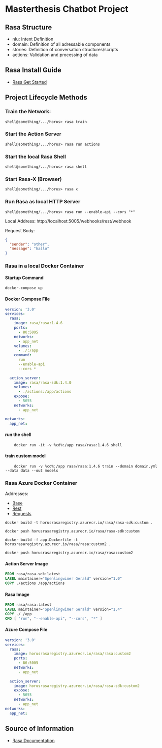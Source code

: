 # Masterthesis Chatbot Project

## Rasa Structure
 - nlu: Intent Definition
 - domain: Definition of all adressable components
 - stories: Definition of conversation structures/scripts
 - actions: Validation and processing of data

## Rasa Install Guide
- [Rasa Get Started](https://rasa.com/docs/getting-started/)

## Project Lifecycle Methods
### Train the Network:
```shell
shell@something/.../horus> rasa train
```
### Start the Action Server
```shell
shell@something/.../horus> rasa run actions
```

### Start the local Rasa Shell
```shell
shell@something/.../horus> rasa shell
```

### Start Rasa-X (Browser)
```shell
shell@something/.../horus> rasa x
```

### Run Rasa as local HTTP Server
```shell
shell@something/.../horus> rasa run --enable-api --cors "*"
```
Local Address: http://localhost:5005/webhooks/rest/webhook

Request Body:
```json
{
  "sender": "other",
  "message": "hallo"
}
```

### Rasa in a local Docker Container
#### Startup Command
```shell
docker-compose up
```
#### Docker Compose File
```yml
version: '3.0'
services:
  rasa:
    image: rasa/rasa:1.4.6
    ports:
      - 80:5005
    networks: 
      - app_net
    volumes:
      - ./:/app
    command:
      run 
      --enable-api
      --cors *
    
  action_server:
    image: rasa/rasa-sdk:1.4.0    
    volumes:
      - ./actions:/app/actions
    expose: 
      - 5055
    networks: 
      - app_net

networks: 
  app_net:
```
#### run the shell
```shell
    docker run -it -v %cd%:/app rasa/rasa:1.4.6 shell
```
#### train custom model
```shell
    docker run -v %cd%:/app rasa/rasa:1.4.6 train --domain domain.yml --data data --out models
```

### Rasa Azure Docker Container

Addresses: 
  - [Base](https://3bitrasa.azurewebsites.net/)
  - [Rest](https://3bitrasa.azurewebsites.net/webhooks/rest)
  - [Requests](https://3bitrasa.azurewebsites.net/webhooks/rest/webhook)
  
```shell
docker build -t horusrasaregistry.azurecr.io/rasa/rasa-sdk:custom .

docker push horusrasaregistry.azurecr.io/rasa/rasa-sdk:custom

docker build -f app.Dockerfile -t horusrasaregistry.azurecr.io/rasa/rasa:custom2 .

docker push horusrasaregistry.azurecr.io/rasa/rasa:custom2
```
#### Action Server Image
```dockerfile
FROM rasa/rasa-sdk:latest
LABEL maintainer="Spenlingwimer Gerald" version="1.0"
COPY ./actions /app/actions
```
#### Rasa Image
```dockerfile
FROM rasa/rasa:latest
LABEL maintainer="Spenlingwimer Gerald" version="1.4"
COPY ./ /app
CMD [ "run", "--enable-api", "--cors", "*" ]
```
#### Azure Compose File
```yml
version: '3.0'
services:
  rasa:
    image: horusrasaregistry.azurecr.io/rasa/rasa:custom2
    ports:
      - 80:5005
    networks: 
      - app_net
    
  action_server:
    image: horusrasaregistry.azurecr.io/rasa/rasa-sdk:custom2
    expose: 
      - 5055
    networks: 
      - app_net
networks: 
  app_net:
```

## Source of Information
- [Rasa Documentation](https://rasa.com/docs/)

